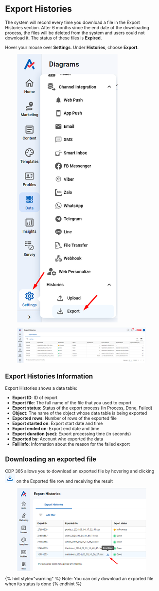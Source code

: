 # Export Histories

The system will record every time you download a file in the Export Histories section. After 6 months since the end date of the downloading process, the files will be deleted from the system and users could not download it. The status of these files is **Expired**.&#x20;

Hover your mouse over **Settings**. Under **Histories**, choose **Export**.

<figure><img src="../../.gitbook/assets/image (3760).png" alt=""><figcaption></figcaption></figure>

<figure><img src="../../.gitbook/assets/image (3761).png" alt=""><figcaption></figcaption></figure>

## Export Histories Information

Export Histories shows a data table:&#x20;

* **Export ID**: ID of export
* **Export file**: The full name of the file that you used to export&#x20;
* **Export status**: Status of the export process (In Process, Done, Failed)
* **Object:** The name of the object whose data table is being exported
* **Exported rows**: Number of rows of the exported file
* **Export started on**: Export start date and time
* **Export ended on**: Export end date and time
* **Export duration (sec)**: Export processing time (in seconds)
* **Exported by**: Account who exported the data
* **Fail info**: Information about the reason for the failed export

## Downloading an exported file

CDP 365 allows you to download an exported file by hovering and clicking ![](<../../.gitbook/assets/image (3763).png>) on the Exported file row and receiving the result

<figure><img src="../../.gitbook/assets/image (3762).png" alt=""><figcaption></figcaption></figure>

{% hint style="warning" %}
Note: You can only download an exported file when its status is done
{% endhint %}
